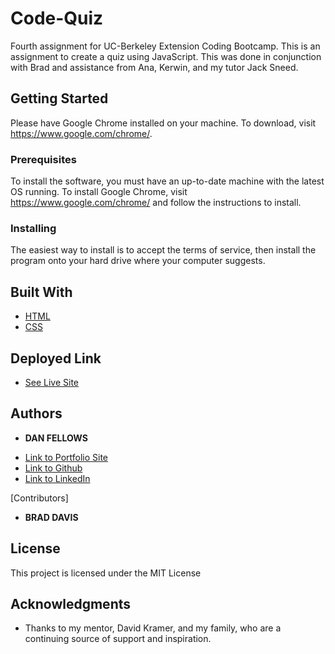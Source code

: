 # Code-Quiz

Fourth assignment for UC-Berkeley Extension Coding Bootcamp. This is an assignment to create a quiz using JavaScript. This was done in conjunction with Brad and assistance from Ana, Kerwin, and my tutor Jack Sneed.

## Getting Started

Please have Google Chrome installed on your machine. To download, visit https://www.google.com/chrome/.

### Prerequisites

To install the software, you must have an up-to-date machine with the latest OS running. To install Google Chrome, visit https://www.google.com/chrome/ and follow the instructions to install.

### Installing

The easiest way to install is to accept the terms of service, then install the program onto your hard drive where your computer suggests.

## Built With

* [HTML](https://developer.mozilla.org/en-US/docs/Web/HTML)
* [CSS](https://developer.mozilla.org/en-US/docs/Web/CSS)

## Deployed Link

* [See Live Site](https://dfel08.github.io/Code-Refactor/)


## Authors

* **DAN FELLOWS**

- [Link to Portfolio Site](#)
- [Link to Github](https://github.com/dfel08)
- [Link to LinkedIn](https://www.linkedin.com/in/dan-fellows-ba88a041/)

[Contributors]

* **BRAD DAVIS**

## License

This project is licensed under the MIT License 

## Acknowledgments

* Thanks to my mentor, David Kramer, and my family, who are a continuing source of support and inspiration.
